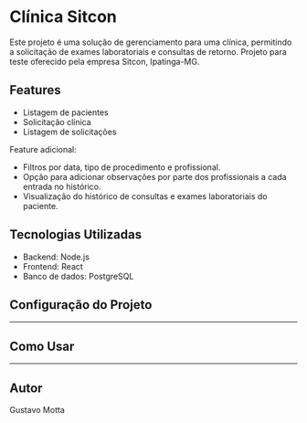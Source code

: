 # Clínica Sitcon

Este projeto é uma solução de gerenciamento para uma clínica, permitindo a solicitação de exames laboratoriais e consultas de retorno.
Projeto para teste oferecido pela empresa Sitcon, Ipatinga-MG.

## Features

- Listagem de pacientes
- Solicitação clínica
- Listagem de solicitações

Feature adicional:

- Filtros por data, tipo de procedimento e profissional.
- Opção para adicionar observações por parte dos profissionais a cada entrada no histórico.
- Visualização do histórico de consultas e exames laboratoriais do paciente.

## Tecnologias Utilizadas

- Backend: Node.js
- Frontend: React
- Banco de dados: PostgreSQL

## Configuração do Projeto

----------------------

## Como Usar

----------------------

## Autor

Gustavo Motta
